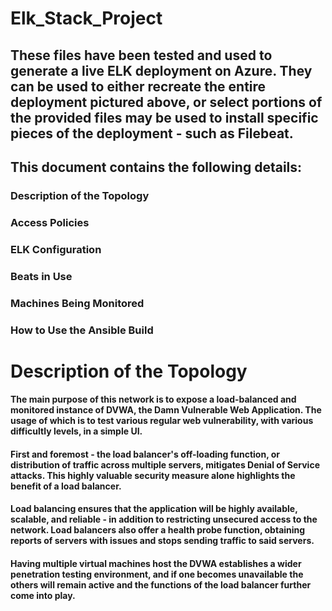 # Elk_Stack_Project

## These files have been tested and used to generate a live ELK deployment on Azure. They can be used to either recreate the entire deployment pictured above, or select portions of the provided files may be used to install specific pieces of the deployment - such as Filebeat.

## This document contains the following details:

### Description of the Topology
### Access Policies
### ELK Configuration
### Beats in Use
### Machines Being Monitored
### How to Use the Ansible Build

# Description of the Topology

#### The main purpose of this network is to expose a load-balanced and monitored instance of DVWA, the Damn Vulnerable Web Application. The usage of which is to test various regular web vulnerability, with various difficultly levels, in a simple UI.

#### First and foremost - the load balancer's off-loading function, or distribution of traffic across multiple servers, mitigates Denial of Service attacks. This highly valuable security measure alone highlights the benefit of a load balancer.
#### Load balancing ensures that the application will be highly available, scalable, and reliable - in addition to restricting unsecured access to the network. Load balancers also offer a health probe function, obtaining reports of servers with issues and stops sending traffic to said servers.

#### Having multiple virtual machines host the DVWA establishes a wider penetration testing environment, and if one becomes unavailable the others will remain active and the functions of the load balancer further come into play.
